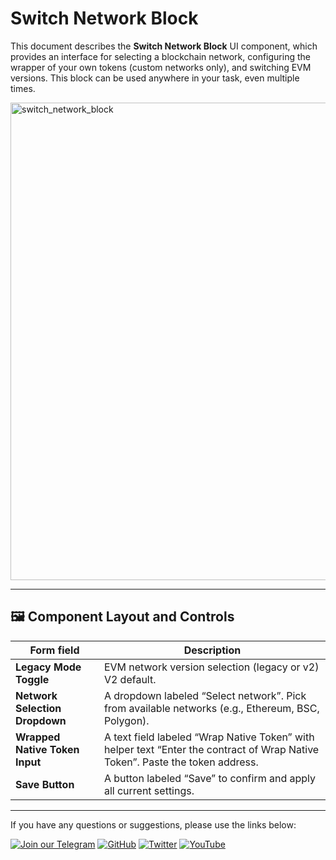 # Switch Network Block

This document describes the **Switch Network Block** UI component, which provides an interface for selecting a blockchain network, configuring the wrapper of your own tokens (custom networks only), and switching EVM versions. This block can be used anywhere in your task, even multiple times.

<img width="764" alt="switch_network_block" src="https://github.com/user-attachments/assets/1e78ef42-d0d4-4393-ab03-a090dc22e6d5" />

---

## 🖼 Component Layout and Controls

| Form field                        | Description                                                                                                           |
|-----------------------------------|-----------------------------------------------------------------------------------------------------------------------|
| **Legacy Mode Toggle**            | EVM network version selection (legacy or v2) V2 default.                                          |
| **Network Selection Dropdown**    | A dropdown labeled “Select network”. Pick from available networks (e.g., Ethereum, BSC, Polygon).                     |
| **Wrapped Native Token Input**    | A text field labeled “Wrap Native Token” with helper text “Enter the contract of Wrap Native Token”. Paste the token address. |
| **Save Button**                   | A button labeled “Save” to confirm and apply all current settings.                                                    |

---

If you have any questions or suggestions, please use the links below:

[![Join our Telegram](https://img.shields.io/badge/Telegram-2CA5E0?style=for-the-badge&logo=telegram&logoColor=white)](https://t.me/hidden_coding)
[![GitHub](https://img.shields.io/badge/GitHub-181717?style=for-the-badge&logo=github&logoColor=white)](https://github.com/HiddenCodeDevs/)
[![Twitter](https://img.shields.io/badge/Twitter-1DA1F2?style=for-the-badge&logo=x&logoColor=white)](https://x.com/hidden_coding)
[![YouTube](https://img.shields.io/badge/YouTube-FF0000?style=for-the-badge&logo=youtube&logoColor=white)](https://www.youtube.com/@flaming_chameleon)

